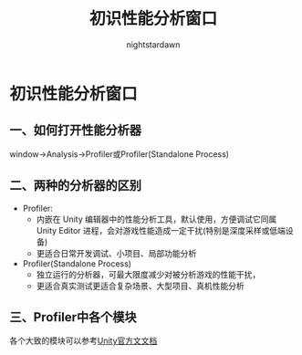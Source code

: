 ﻿---
title: 初识性能分析窗口
tags:
  - 性能优化
  - 性能分析工具
categories:
  - [性能优化, 性能分析工具]
author:
  - nightstardawn
---

# 初识性能分析窗口

## 一、如何打开性能分析器

window->Analysis->Profiler或Profiler(Standalone Process)

## 二、两种的分析器的区别

- Profiler:
  - 内嵌在 Unity 编辑器中的性能分析工具，默认使用，方便调试它同属 Unity Editor 进程，会对游戏性能造成一定干扰(特别是深度采样或低端设备)
  - 更适合日常开发调试、小项目、局部功能分析
- Profiler(Standalone Process)
  - 独立运行的分析器，可最大限度减少对被分析游戏的性能干扰，
  - 更适合真实测试更适合复杂场景、大型项目、真机性能分析

## 三、Profiler中各个模块

各个大致的模块可以参考[Unity官方文文档](https://docs.unity.cn/cn/2019.4/Manual/ProfilerWindow.html)
